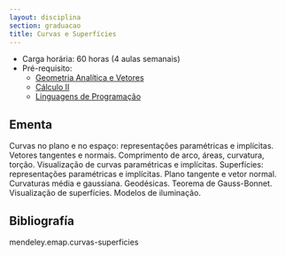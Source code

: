 ```yaml
---
layout: disciplina
section: graduacao
title: Curvas e Superfícies 
---
```


- Carga horária: 60 horas (4 aulas semanais)
- Pré-requisito:
    - [Geometria Analítica e Vetores](geometria-analitica-vetores.html) 
    - [Cálculo II](calculo-II.html)
    - [Linguagens de Programação](linguagens-programacao.html)      

## Ementa

Curvas no plano e no espaço: representações paramétricas e
implícitas. Vetores tangentes e normais. Comprimento de arco, áreas,
curvatura, torção. Visualização de curvas paramétricas e
implícitas. Superfícies: representações paramétricas e
implícitas. Plano tangente e vetor normal. Curvaturas média e
gaussiana. Geodésicas. Teorema de Gauss-Bonnet. Visualização de
superfícies. Modelos de iluminação.

## Bibliografía

mendeley.emap.curvas-superficies



